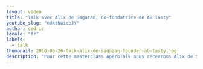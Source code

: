 ```yaml
---
layout: video
title: "Talk avec Alix de Sagazan, Co-fondatrice de AB Tasty"
youtube_slug: "nUktNwiebJY"
author: cedric
locale: "fr"
labels:
  - talk
thumbnail: 2016-06-26-talk-alix-de-sagazan-founder-ab-tasty.jpg
description: "Pour cette masterclass ApéroTalk nous recevrons Alix de Sagazan, co-fondatrice d' AB Tasty, une solution SaaS de testing, de ré-engagement utilisateurs et de personnalisation des contenus, qui aide les équipes marketing à améliorer le retour sur investissement de leurs activités digitales."
---
```

